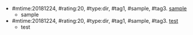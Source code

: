 * \#mtime:20181224, \#rating:20, \#type:dir, \#tag1, \#sample, \#tag3. [sample](sample)
  * sample
* \#mtime:20181224, \#rating:20, \#type:dir, \#tag1, \#sample, \#tag3. [test](test)
  * test
